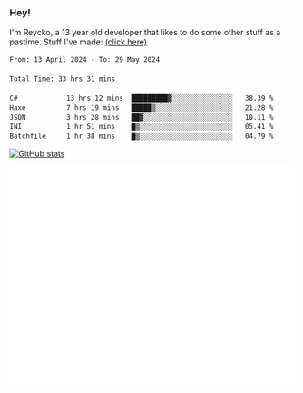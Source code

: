 ### Hey!
I'm Reycko, a 13 year old developer that likes to do some other stuff as a pastime.
Stuff I've made: [(click here)](https://pastebin.com/raw/QiNpEYja)

<!--START_SECTION:wakasection-->

```txt
From: 13 April 2024 - To: 29 May 2024

Total Time: 33 hrs 31 mins

C#            13 hrs 12 mins  █████████▓░░░░░░░░░░░░░░░   38.39 %
Haxe          7 hrs 19 mins   █████▒░░░░░░░░░░░░░░░░░░░   21.28 %
JSON          3 hrs 28 mins   ██▓░░░░░░░░░░░░░░░░░░░░░░   10.11 %
INI           1 hr 51 mins    █▒░░░░░░░░░░░░░░░░░░░░░░░   05.41 %
Batchfile     1 hr 38 mins    █▒░░░░░░░░░░░░░░░░░░░░░░░   04.79 %
```

<!--END_SECTION:wakasection-->

[![GitHub stats](https://github-readme-stats.vercel.app/api?username=Reycko&show_icons=true&theme=dark&hide_title=true&count_private=true)](https://github.com/anuraghazra/github-readme-stats)

![Metrics](/github-metrics.svg)
